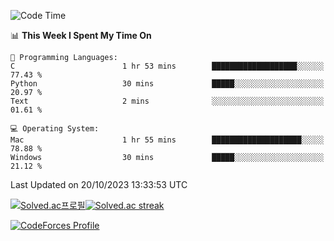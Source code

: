 
<!--START_SECTION:waka-->
![Code Time](http://img.shields.io/badge/Code%20Time-3%2C033%20hrs%2040%20mins-blue)

📊 **This Week I Spent My Time On** 

```text
💬 Programming Languages: 
C                        1 hr 53 mins        ███████████████████░░░░░░   77.43 % 
Python                   30 mins             █████░░░░░░░░░░░░░░░░░░░░   20.97 % 
Text                     2 mins              ░░░░░░░░░░░░░░░░░░░░░░░░░   01.61 % 

💻 Operating System: 
Mac                      1 hr 55 mins        ████████████████████░░░░░   78.88 % 
Windows                  30 mins             █████░░░░░░░░░░░░░░░░░░░░   21.12 % 
```


 Last Updated on 20/10/2023 13:33:53 UTC
<!--END_SECTION:waka-->


[![Solved.ac프로필](http://mazassumnida.wtf/api/generate_badge?boj=hckim96)](https://solved.ac/hckim96)[![Solved.ac streak](http://mazandi.herokuapp.com/api?handle=hckim96&theme=dark)](https://solved.ac/hckim96)


[![CodeForces Profile](https://cf.leed.at?id=hckim96)](https://codeforces.com/profile/hckim96)

